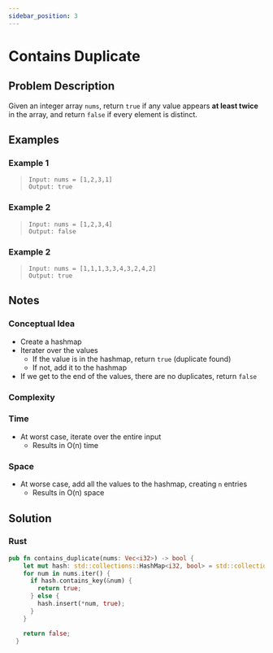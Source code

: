 ```yaml
---
sidebar_position: 3
---
```


# Contains Duplicate
## Problem Description
Given an integer array `nums`, return `true` if any value appears **at least twice** in the array, and return `false` if every element is distinct.

## Examples
### Example 1
> `Input: nums = [1,2,3,1]` <br />
> `Output: true`

### Example 2
> `Input: nums = [1,2,3,4]` <br />
> `Output: false`

### Example 2
> `Input: nums = [1,1,1,3,3,4,3,2,4,2]` <br />
> `Output: true`

## Notes
### Conceptual Idea
- Create a hashmap
- Iterater over the values
  + If the value is in the hashmap, return `true` (duplicate found)
  + If not, add it to the hashmap
- If we get to the end of the values, there are no duplicates, return `false`

### Complexity
### Time
- At worst case, iterate over the entire input
  + Results in O(n) time

### Space
- At worse case, add all the values to the hashmap, creating `n` entries
  + Results in O(n) space


## Solution
### Rust
```rust
pub fn contains_duplicate(nums: Vec<i32>) -> bool {
    let mut hash: std::collections::HashMap<i32, bool> = std::collections::HashMap::new();
    for num in nums.iter() {
      if hash.contains_key(&num) {
        return true;
      } else {
        hash.insert(*num, true);
      }
    }

    return false;
  }
```